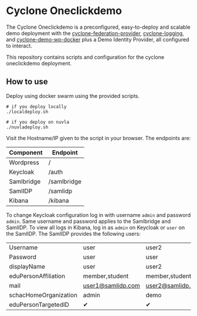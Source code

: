Cyclone Oneclickdemo
====================

The Cyclone Oneclickdemo is a preconfigured, easy-to-deploy and scalable demo deployment with the [cyclone-federation-provider](https://github.com/cyclone-project/cyclone-federation-provider), [cyclone-logging](https://github.com/cyclone-project/cyclone-logging), and [cyclone-demo-wp-docker](https://github.com/cyclone-project/cyclone-demo-wp-docker) plus a Demo Identity Provider, all configured to interact.

This repository contains scripts and configuration for the cyclone oneclickdemo deployment.

## How to use

Deploy using docker swarm using the provided scripts.

```shell
# if you deploy locally
./localdeploy.sh

# if you deploy on nuvla
./nuvladeploy.sh
```

Visit the Hostname/IP given to the script in your browser. The endpoints are:

| Component  | Endpoint    |
|------------|-------------|
| Wordpress  | /           |
| Keycloak   | /auth       |
| Samlbridge | /samlbridge |
| SamlIDP    | /samlidp    |
| Kibana     | /kibana     |

To change Keycloak configuration log in with username `admin` and password `admin`. Same username and password applies to the Samlbridge and SamlIDP. To view all logs in Kibana, log in as `admin` on Keycloak or `user` on the SamlIDP. The SamlIDP provides the following users:

| | | | | |
|----------|------|-------|-------|-------|
| Username | user | user2 | user3 | user4 |
| Password | user | user  | user  | user  |
| displayName | user | user2 | user3 | user4 |
| eduPersonAffiliation | member,student | member,student | member,student | member,student |
| mail | user1@samlidp.com | user2@samlidp.com | user3@samlidp.com | user4@samlidp.com |
| schacHomeOrganization | admin | demo | demo | demo |
| eduPersonTargetedID | ✔ | ✔ | ✔ | ✘ |

